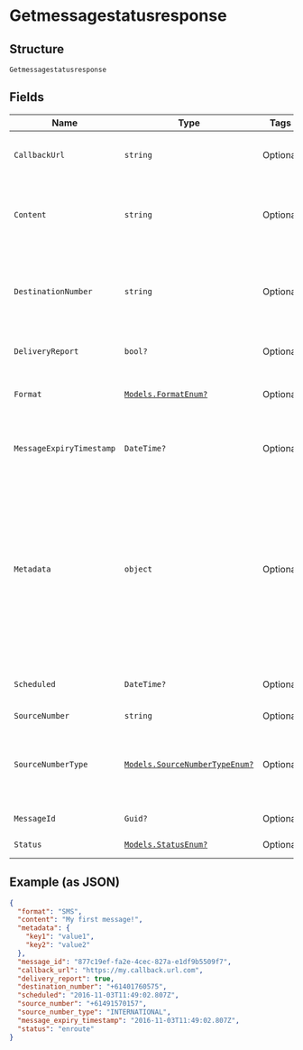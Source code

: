 
# Getmessagestatusresponse

## Structure

`Getmessagestatusresponse`

## Fields

| Name | Type | Tags | Description |
|  --- | --- | --- | --- |
| `CallbackUrl` | `string` | Optional | URL replies and delivery reports to this message will be pushed to |
| `Content` | `string` | Optional | Content of the message<br>**Constraints**: *Minimum Length*: `1`, *Maximum Length*: `5000` |
| `DestinationNumber` | `string` | Optional | Destination number of the message<br>**Constraints**: *Minimum Length*: `1`, *Maximum Length*: `15` |
| `DeliveryReport` | `bool?` | Optional | Request a delivery report for this message |
| `Format` | [`Models.FormatEnum?`](../../doc/models/format-enum.md) | Optional | Format of message, SMS or TTS (Text To Speech). |
| `MessageExpiryTimestamp` | `DateTime?` | Optional | Date time after which the message expires and will not be sent |
| `Metadata` | `object` | Optional | Metadata for the message specified as a set of key value pairs, each key can be up to 100 characters long and each value can be up to 256 characters long<br><br>```<br>{<br>   "myKey": "myValue",<br>   "anotherKey": "anotherValue"<br>}<br>``` |
| `Scheduled` | `DateTime?` | Optional | Scheduled delivery date time of the message |
| `SourceNumber` | `string` | Optional | - |
| `SourceNumberType` | [`Models.SourceNumberTypeEnum?`](../../doc/models/source-number-type-enum.md) | Optional | Type of source address specified, this can be INTERNATIONAL, ALPHANUMERIC or SHORTCODE |
| `MessageId` | `Guid?` | Optional | Unique ID of this message |
| `Status` | [`Models.StatusEnum?`](../../doc/models/status-enum.md) | Optional | The status of the message |

## Example (as JSON)

```json
{
  "format": "SMS",
  "content": "My first message!",
  "metadata": {
    "key1": "value1",
    "key2": "value2"
  },
  "message_id": "877c19ef-fa2e-4cec-827a-e1df9b5509f7",
  "callback_url": "https://my.callback.url.com",
  "delivery_report": true,
  "destination_number": "+61401760575",
  "scheduled": "2016-11-03T11:49:02.807Z",
  "source_number": "+61491570157",
  "source_number_type": "INTERNATIONAL",
  "message_expiry_timestamp": "2016-11-03T11:49:02.807Z",
  "status": "enroute"
}
```

